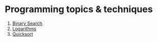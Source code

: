 # Programming topics & techniques
1. [Binary Search](Algorithms/Binary_Search_and_Bisection_technique.md)
2. [Logarithms](Algorithms/Logarithms.md)
3. [Quicksort](Algorithms/Quicksort.md)

